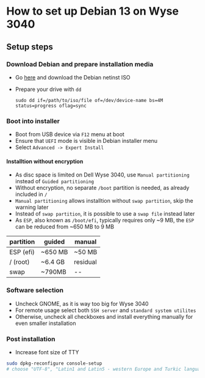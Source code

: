 # How to set up Debian 13 on Wyse 3040

## Setup steps

### Download Debian and prepare installation media

- Go [here](https://www.debian.org/) and download the Debian netinst ISO
- Prepare your drive with `dd`
  
  ```
  sudo dd if=/path/to/iso/file of=/dev/device-name bs=4M status=progress oflag=sync
  ```
  
### Boot into installer

- Boot from USB device via `F12` menu at boot
- Ensure that `UEFI` mode is visible in Debian installer menu
- Select `Advanced -> Expert Install`

#### Installtion without encryption

- As disc space is limited on Dell Wyse 3040, use `Manual partitioning` instead of `Guided partitioning`
- Without encryption, no separate `/boot` partition is needed, as already included in `/`
- `Manual partitioning` allows installtion without `swap partition`, skip the warning later
- Instead of `swap partition`, it is possible to use a `swap file` instead later
- As `ESP`, also known as `/boot/efi`, typically requires only ~9 MB, the `ESP` can be reduced from ~650 MB to 9 MB

| partition | guided  | manual   |
|-----------|---------|----------|
| ESP (efi) | ~650 MB | ~50 MB   |
| / (root)  | ~6.4 GB | residual |
| swap      | ~790MB  | --       |

<!-- 32MB with EFI is not allowed by installer, error message-->

### Software selection

- Uncheck GNOME, as it is way too big for Wyse 3040
- For remote usage select both `SSH server` and `standard system utilites`
- Otherwise, uncheck all checkboxes and install everything manually for even smaller installation

### Post installation

- Increase font size of TTY

```bash
sudo dpkg-reconfigure console-setup
# choose "UTF-8", "Latin1 and Latin5 - western Europe and Turkic languages", "Terminus", "16x32 (framebuffer only)"
```
